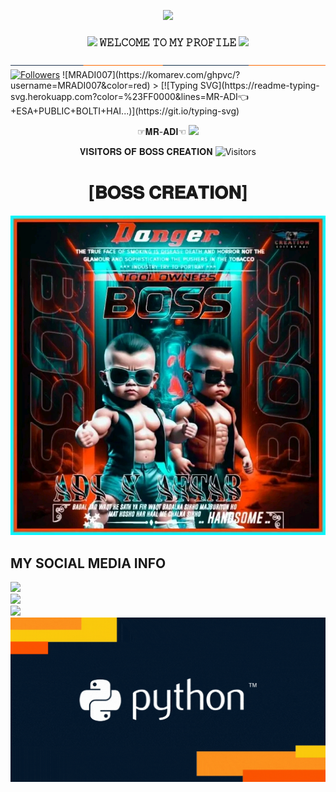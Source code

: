 <p align="center"><img src="https://img.shields.io/badge/ 𝐁𝐎𝐒𝐒 𝐂𝐑𝐄𝐀𝐓𝐈𝐎𝐍-green?colorA=%23ff0000&colorB=%23017e40&style=flat-square">
</i></b></h3>
<h3 align="center">
  <img src="https://emoji.discord.st/emojis/768b108d-274f-4f44-a634-8477b16efce7.gif" width="25">
    𝚆𝙴𝙻𝙲𝙾𝙼𝙴 𝚃𝙾 𝙼𝚈 𝙿𝚁𝙾𝙵𝙸𝙻𝙴 
  <img src="https://emoji.discord.st/emojis/768b108d-274f-4f44-a634-8477b16efce7.gif" width="25">
</h3>
<img align="center" alt="line" src="https://github.com/DalpatRathore/dalpatrathore/blob/main/assets/images/line-1.svg">
<a href="https://github.com/Mradi007/followers">
<img title="Followers" src="https://img.shields.io/github/followers/MRADI007?label=FOLLOWERS OF MR-ADI&color=red&style=flat-square"></a>
![MRADI007](https://komarev.com/ghpvc/?username=MRADI007&color=red)
>
[![Typing SVG](https://readme-typing-svg.herokuapp.com?color=%23FF0000&lines=MR-ADI👈+ESA+PUBLIC+BOLTI+HAI...)](https://git.io/typing-svg)
<p align="center">
☞𝐌𝐑-𝐀𝐃𝐈☜ <img src="https://emojis.slackmojis.com/emojis/images/1588315024/8823/hyperkitty.gif" width="35px"></i></b></h2>
</p>
<p align="center"> 
 𝐕𝐈𝐒𝐈𝐓𝐎𝐑𝐒 𝐎𝐅 𝐁𝐎𝐒𝐒 𝐂𝐑𝐄𝐀𝐓𝐈𝐎𝐍 
 <img src="https://profile-counter.glitch.me/Mradi007/count.svg" alt="Visitors">
</p>
<h1 align="center"> [𝐁𝐎𝐒𝐒 𝐂𝐑𝐄𝐀𝐓𝐈𝐎𝐍]</h1>

![20200808_16075](https://github.com/Mradi007/Mradi007/blob/main/1686002103399.jpg)
  
## MY SOCIAL MEDIA INFO
 
[![](https://img.shields.io/badge/Github-black?logo=Github&logoColor=green&labelColor=black)](https://github.com/Mradi007) <br>
[![](https://img.shields.io/badge/Facebook-black?logo=Facebook&logoColor=green&labelColor=black)](https://www.facebook.com/mradi5000) <br>
[![](https://img.shields.io/badge/MR--ADI%20-MESSENGER%20-red)](https://m.me/mradi5000) <br>
![](https://github.com/Mradi007/Mradi007/blob/main/Python.gif)
